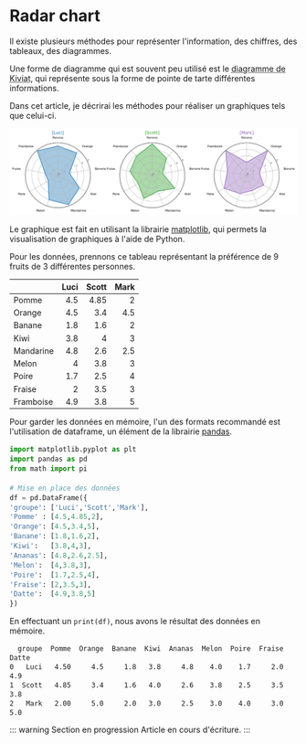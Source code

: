 # Radar chart

Il existe plusieurs méthodes pour représenter l'information, des chiffres, des tableaux, des diagrammes.

Une forme de diagramme qui est souvent peu utilisé est le <abbr title="Aussi connu sous le nom «diagramme en radar»">diagramme de Kiviat</abbr>, qui représente sous la forme de pointe de tarte différentes informations.

Dans cet article, je décrirai les méthodes pour réaliser un graphiques tels que celui-ci.

![radar](./img/radarChart_final.png)


Le graphique est fait en utilisant la librairie [matplotlib](https://matplotlib.org/), qui permets la visualisation de graphiques à l'aide de Python.



Pour les données, prennons ce tableau représentant la préférence de 9 fruits de 3 différentes personnes.

|           	| Luci 	| Scott 	| Mark 	|
|-----------	|------:|-------:	|------:|
| Pomme     	| 4.5  	| 4.85  	| 2    	|
| Orange    	| 4.5  	| 3.4   	| 4.5  	|
| Banane    	| 1.8  	| 1.6   	| 2    	|
| Kiwi      	| 3.8  	| 4     	| 3    	|
| Mandarine 	| 4.8  	| 2.6   	| 2.5  	|
| Melon     	| 4    	| 3.8   	| 3    	|
| Poire     	| 1.7  	| 2.5   	| 4    	|
| Fraise    	| 2    	| 3.5   	| 3    	|
| Framboise 	| 4.9  	| 3.8   	| 5    	|

Pour garder les données en mémoire, l'un des formats recommandé est l'utilisation de dataframe, un élément de la librairie [pandas](https://pandas.pydata.org/).

```python
import matplotlib.pyplot as plt
import pandas as pd
from math import pi

# Mise en place des données
df = pd.DataFrame({
'groupe': ['Luci','Scott','Mark'],
'Pomme' : [4.5,4.85,2],
'Orange': [4.5,3.4,5],
'Banane': [1.8,1.6,2],
'Kiwi':   [3.8,4,3],
'Ananas': [4.8,2.6,2.5],
'Melon':  [4,3.8,3],
'Poire':  [1.7,2.5,4],
'Fraise': [2,3.5,3],
'Datte':  [4.9,3.8,5]
})
```

En effectuant un `print(df)`, nous avons le résultat des données en mémoire.

```
  groupe  Pomme  Orange  Banane  Kiwi  Ananas  Melon  Poire  Fraise  Datte
0   Luci   4.50     4.5     1.8   3.8     4.8    4.0    1.7     2.0    4.9
1  Scott   4.85     3.4     1.6   4.0     2.6    3.8    2.5     3.5    3.8
2   Mark   2.00     5.0     2.0   3.0     2.5    3.0    4.0     3.0    5.0
```

::: warning Section en progression
Article en cours d'écriture.
:::